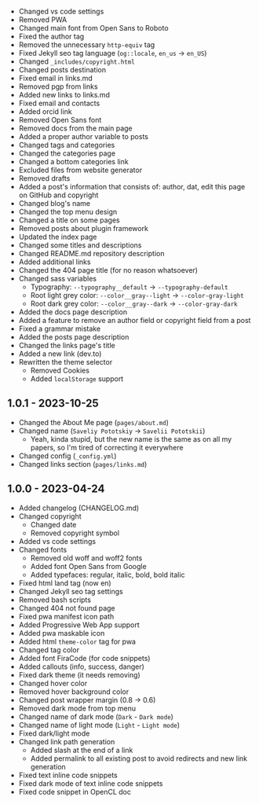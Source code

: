 - Changed vs code settings
- Removed PWA
- Changed main font from Open Sans to Roboto
- Fixed the author tag
- Removed the unnecessary `http-equiv` tag
- Fixed Jekyll seo tag language (`og::locale`, `en_us` -> `en_US`)
- Changed `_includes/copyright.html`
- Changed posts destination
- Fixed email in links.md
- Removed pgp from links
- Added new links to links.md
- Fixed email and contacts
- Added orcid link
- Removed Open Sans font
- Removed docs from the main page
- Added a proper author variable to posts
- Changed tags and categories
- Changed the categories page
- Changed a bottom categories link
- Excluded files from website generator
- Removed drafts
- Added a post's information that consists of: author, dat, edit this page on GitHub and copyright
- Changed blog's name
- Changed the top menu design
- Changed a title on some pages
- Removed posts about plugin framework
- Updated the index page
- Changed some titles and descriptions
- Changed README.md repository description
- Added additional links
- Changed the 404 page title (for no reason whatsoever)
- Changed sass variables
    - Typography: `--typography__default` -> `--typography-default`
    - Root light grey color: `--color__gray--light` -> `--color-gray-light`
    - Root dark grey color: `--color__gray--dark` -> `--color-gray-dark`
- Added the docs page description
- Added a feature to remove an author field or copyright field from a post
- Fixed a grammar mistake
- Added the posts page description
- Changed the links page's title
- Added a new link (dev.to)
- Rewritten the theme selector
    - Removed Cookies
    - Added `localStorage` support

1.0.1 - 2023-10-25
------------------
- Changed the About Me page (``pages/about.md``)
- Changed name (``Saveliy Pototskiy`` -> ``Savelii Pototskii``)
    - Yeah, kinda stupid, but the new name is the same as on all my papers, so I'm tired of correcting it everywhere
- Changed config (``_config.yml``)
- Changed links section (``pages/links.md``)

1.0.0 - 2023-04-24
------------------
- Added changelog (CHANGELOG.md)
- Changed copyright
    - Changed date
    - Removed copyright symbol
- Added vs code settings
- Changed fonts
    - Removed old woff and woff2 fonts
    - Added font Open Sans from Google
    - Added typefaces: regular, italic, bold, bold italic
- Fixed html land tag (now en)
- Changed Jekyll seo tag settings
- Removed bash scripts
- Changed 404 not found page
- Fixed pwa manifest icon path
- Added Progressive Web App support
- Added pwa maskable icon
- Added html ``theme-color`` tag for pwa
- Changed tag color
- Added font FiraCode (for code snippets)
- Added callouts (info, success, danger)
- Fixed dark theme (it needs removing)
- Changed hover color
- Removed hover background color
- Changed post wrapper margin (0.8 -> 0.6)
- Removed dark mode from top menu
- Changed name of dark mode (``Dark`` - ``Dark mode``)
- Changed name of light mode (``Light`` - ``Light mode``)
- Fixed dark/light mode
- Changed link path generation
    - Added slash at the end of a link
    - Added permalink to all existing post to avoid redirects and new link generation
- Fixed text inline code snippets
- Fixed dark mode of text inline code snippets
- Fixed code snippet in OpenCL doc
